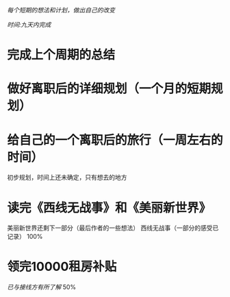 *每个短期的想法和计划，做出自己的改变*

*时间:九天内完成*

# 完成上个周期的总结
# 做好离职后的详细规划（一个月的短期规划）
# 给自己的一个离职后的旅行（一周左右的时间）
初步规划，时间上还未确定，只有想去的地方
# 读完《西线无战事》和《美丽新世界》
美丽新世界还剩下一部分（最后作者的一些想法）
西线无战事（一部分的感受已记录） 100%
# 领完10000租房补贴
*已与接线方有所了解* 50%